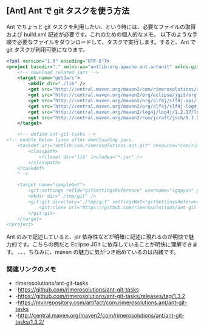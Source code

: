 ## [Ant] Ant で git タスクを使う方法

Ant でちょっと git タスクを利用したい、という時には、必要なファイルの取得および build.xml 記述が必要です。これのための個人的なメモ。
以下のような手順で必要なファイルをダウンロードして、タスクで実行します。すると、Ant で git タスクが利用可能になります。

```xml
<?xml version="1.0" encoding="UTF-8"?>
<project basedir="." xmlns:au="antlib:org.apache.ant.antunit" xmlns:git="antlib:com.rimerosolutions.ant.git" xmlns="antlib:org.apache.tools.ant">
	<!-- download related jars -->
	<target name="getJars">
		<mkdir dir="./lib" />
		<get src="http://central.maven.org/maven2/com/rimerosolutions/ant/ant-git-tasks/1.3.2/ant-git-tasks-1.3.2.jar" dest="./lib" verbose="true" usetimestamp="true" />
		<get src="http://central.maven.org/maven2/org/eclipse/jgit/org.eclipse.jgit/4.4.1.201607150455-r/org.eclipse.jgit-4.4.1.201607150455-r.jar" dest="./lib" verbose="true" usetimestamp="true" />
		<get src="http://central.maven.org/maven2/org/slf4j/slf4j-api/1.7.21/slf4j-api-1.7.21.jar" dest="./lib" verbose="true" usetimestamp="true" />
		<get src="http://central.maven.org/maven2/org/slf4j/slf4j-log4j12/1.7.21/slf4j-log4j12-1.7.21.jar" dest="./lib" verbose="true" usetimestamp="true" />
		<get src="http://central.maven.org/maven2/log4j/log4j/1.2.17/log4j-1.2.17.jar" dest="./lib" verbose="true" usetimestamp="true" />
		<get src="http://central.maven.org/maven2/com/jcraft/jsch/0.1.53/jsch-0.1.53.jar" dest="./lib" verbose="true" usetimestamp="true" />
	</target>

	<!-- define ant-git-tasks -->
<!-- enable below lines after downloading jars.
	<taskdef uri="antlib:com.rimerosolutions.ant.git" resource="com/rimerosolutions/ant/git/jgit-ant-lib.xml">
		<classpath>
			<fileset dir="lib" includes="*.jar" />
		</classpath>
	</taskdef>
    * ->

	<target name="sampleGet">
		<git:settings refId="gitSettingsReference" username="igapyon" password="password" name="Toshiki Iga" email="igapyon@gmail.com" />
		<mkdir dir="./tmp/git" />
		<git:git directory="./tmp/git" settingsRef="gitSettingsReference">
			<git:clone uri="https://github.com/rimerosolutions/ant-git-tasks" />
		</git:git>
	</target>
</project>
```


Ant のみで記述していると、jar 依存性などが明確に記述に現れるのが明快で魅力的です。こちらの例だと Eclipse JGit に依存していることが明快に理解できます。
、、、ちなみに、maven の魅力に気がつき始めているのは内緒です。


### 関連リンクのメモ

* rimerosolutions/ant-git-tasks
* -https://github.com/rimerosolutions/ant-git-tasks
* -https://github.com/rimerosolutions/ant-git-tasks/releases/tag/1.3.2
* -https://mvnrepository.com/artifact/com.rimerosolutions.ant/ant-git-tasks
* -http://central.maven.org/maven2/com/rimerosolutions/ant/ant-git-tasks/1.3.2/

